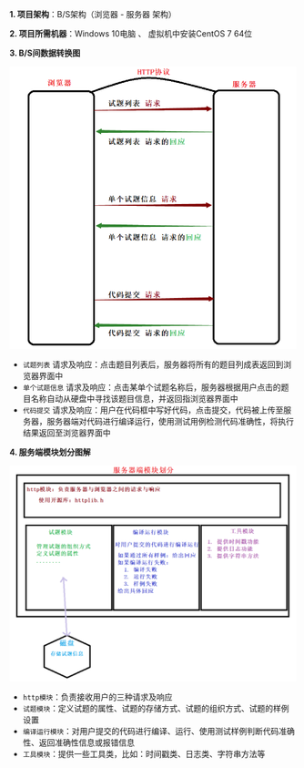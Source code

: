**1. 项目架构**：B/S架构（浏览器 - 服务器 架构）

**2. 项目所需机器**：Windows 10电脑 、 虚拟机中安装CentOS 7 64位

**3. B/S间数据转换图**

![image-20210305221848987](https://raw.githubusercontent.com/gongruiyang/BlogImage/main/img/20210305221849.png)

* `试题列表` 请求及响应：点击题目列表后，服务器将所有的题目列成表返回到浏览器界面中
* `单个试题信息` 请求及响应：点击某单个试题名称后，服务器根据用户点击的题目名称自动从硬盘中寻找该题目信息，并返回指浏览器界面中
* `代码提交` 请求及响应：用户在代码框中写好代码，点击提交，代码被上传至服务器，服务器端对代码进行编译运行，使用测试用例检测代码准确性，将执行结果返回至浏览器界面中

**4. 服务端模块划分图解**

![image-20210306083458786](https://raw.githubusercontent.com/gongruiyang/BlogImage/main/img/20210306083505.png)

* `http模块`：负责接收用户的三种请求及响应
* `试题模块`：定义试题的属性、试题的存储方式、试题的组织方式、试题的样例设置
* `编译运行模块`：对用户提交的代码进行编译、运行、使用测试样例判断代码准确性、返回准确性信息或报错信息
* `工具模块`：提供一些工具类，比如：时间戳类、日志类、字符串方法等